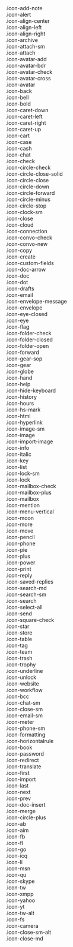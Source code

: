 <div class="c-icon-list">
  
  <div class="c-icon-list__item">
    <i class="icon icon-add-note"></i>
    <span>.icon-add-note</span>
  </div>
  
  <div class="c-icon-list__item">
    <i class="icon icon-alert"></i>
    <span>.icon-alert</span>
  </div>
  
  <div class="c-icon-list__item">
    <i class="icon icon-align-center"></i>
    <span>.icon-align-center</span>
  </div>
  
  <div class="c-icon-list__item">
    <i class="icon icon-align-left"></i>
    <span>.icon-align-left</span>
  </div>
  
  <div class="c-icon-list__item">
    <i class="icon icon-align-right"></i>
    <span>.icon-align-right</span>
  </div>
  
  <div class="c-icon-list__item">
    <i class="icon icon-archive"></i>
    <span>.icon-archive</span>
  </div>
  
  <div class="c-icon-list__item">
    <i class="icon icon-attach-sm"></i>
    <span>.icon-attach-sm</span>
  </div>
  
  <div class="c-icon-list__item">
    <i class="icon icon-attach"></i>
    <span>.icon-attach</span>
  </div>
  
  <div class="c-icon-list__item">
    <i class="icon icon-avatar-add"></i>
    <span>.icon-avatar-add</span>
  </div>
  
  <div class="c-icon-list__item">
    <i class="icon icon-avatar-bdr"></i>
    <span>.icon-avatar-bdr</span>
  </div>
  
  <div class="c-icon-list__item">
    <i class="icon icon-avatar-check"></i>
    <span>.icon-avatar-check</span>
  </div>
  
  <div class="c-icon-list__item">
    <i class="icon icon-avatar-cross"></i>
    <span>.icon-avatar-cross</span>
  </div>
  
  <div class="c-icon-list__item">
    <i class="icon icon-avatar"></i>
    <span>.icon-avatar</span>
  </div>
  
  <div class="c-icon-list__item">
    <i class="icon icon-back"></i>
    <span>.icon-back</span>
  </div>
  
  <div class="c-icon-list__item">
    <i class="icon icon-bell"></i>
    <span>.icon-bell</span>
  </div>
  
  <div class="c-icon-list__item">
    <i class="icon icon-bold"></i>
    <span>.icon-bold</span>
  </div>
  
  <div class="c-icon-list__item">
    <i class="icon icon-caret-down"></i>
    <span>.icon-caret-down</span>
  </div>
  
  <div class="c-icon-list__item">
    <i class="icon icon-caret-left"></i>
    <span>.icon-caret-left</span>
  </div>
  
  <div class="c-icon-list__item">
    <i class="icon icon-caret-right"></i>
    <span>.icon-caret-right</span>
  </div>
  
  <div class="c-icon-list__item">
    <i class="icon icon-caret-up"></i>
    <span>.icon-caret-up</span>
  </div>
  
  <div class="c-icon-list__item">
    <i class="icon icon-cart"></i>
    <span>.icon-cart</span>
  </div>
  
  <div class="c-icon-list__item">
    <i class="icon icon-case"></i>
    <span>.icon-case</span>
  </div>
  
  <div class="c-icon-list__item">
    <i class="icon icon-cash"></i>
    <span>.icon-cash</span>
  </div>
  
  <div class="c-icon-list__item">
    <i class="icon icon-chat"></i>
    <span>.icon-chat</span>
  </div>
  
  <div class="c-icon-list__item">
    <i class="icon icon-check"></i>
    <span>.icon-check</span>
  </div>
  
  <div class="c-icon-list__item">
    <i class="icon icon-circle-check"></i>
    <span>.icon-circle-check</span>
  </div>
  
  <div class="c-icon-list__item">
    <i class="icon icon-circle-close-solid"></i>
    <span>.icon-circle-close-solid</span>
  </div>
  
  <div class="c-icon-list__item">
    <i class="icon icon-circle-close"></i>
    <span>.icon-circle-close</span>
  </div>
  
  <div class="c-icon-list__item">
    <i class="icon icon-circle-down"></i>
    <span>.icon-circle-down</span>
  </div>
  
  <div class="c-icon-list__item">
    <i class="icon icon-circle-forward"></i>
    <span>.icon-circle-forward</span>
  </div>
  
  <div class="c-icon-list__item">
    <i class="icon icon-circle-minus"></i>
    <span>.icon-circle-minus</span>
  </div>
  
  <div class="c-icon-list__item">
    <i class="icon icon-circle-stop"></i>
    <span>.icon-circle-stop</span>
  </div>
  
  <div class="c-icon-list__item">
    <i class="icon icon-clock-sm"></i>
    <span>.icon-clock-sm</span>
  </div>
  
  <div class="c-icon-list__item">
    <i class="icon icon-close"></i>
    <span>.icon-close</span>
  </div>
  
  <div class="c-icon-list__item">
    <i class="icon icon-cloud"></i>
    <span>.icon-cloud</span>
  </div>
  
  <div class="c-icon-list__item">
    <i class="icon icon-connection"></i>
    <span>.icon-connection</span>
  </div>
  
  <div class="c-icon-list__item">
    <i class="icon icon-convo-check"></i>
    <span>.icon-convo-check</span>
  </div>
  
  <div class="c-icon-list__item">
    <i class="icon icon-convo-new"></i>
    <span>.icon-convo-new</span>
  </div>
  
  <div class="c-icon-list__item">
    <i class="icon icon-copy"></i>
    <span>.icon-copy</span>
  </div>
  
  <div class="c-icon-list__item">
    <i class="icon icon-create"></i>
    <span>.icon-create</span>
  </div>
  
  <div class="c-icon-list__item">
    <i class="icon icon-custom-fields"></i>
    <span>.icon-custom-fields</span>
  </div>
  
  <div class="c-icon-list__item">
    <i class="icon icon-doc-arrow"></i>
    <span>.icon-doc-arrow</span>
  </div>
  
  <div class="c-icon-list__item">
    <i class="icon icon-doc"></i>
    <span>.icon-doc</span>
  </div>
  
  <div class="c-icon-list__item">
    <i class="icon icon-dot"></i>
    <span>.icon-dot</span>
  </div>
  
  <div class="c-icon-list__item">
    <i class="icon icon-drafts"></i>
    <span>.icon-drafts</span>
  </div>
  
  <div class="c-icon-list__item">
    <i class="icon icon-email"></i>
    <span>.icon-email</span>
  </div>
  
  <div class="c-icon-list__item">
    <i class="icon icon-envelope-message"></i>
    <span>.icon-envelope-message</span>
  </div>
  
  <div class="c-icon-list__item">
    <i class="icon icon-envelope"></i>
    <span>.icon-envelope</span>
  </div>
  
  <div class="c-icon-list__item">
    <i class="icon icon-eye-closed"></i>
    <span>.icon-eye-closed</span>
  </div>
  
  <div class="c-icon-list__item">
    <i class="icon icon-eye"></i>
    <span>.icon-eye</span>
  </div>
  
  <div class="c-icon-list__item">
    <i class="icon icon-flag"></i>
    <span>.icon-flag</span>
  </div>
  
  <div class="c-icon-list__item">
    <i class="icon icon-folder-check"></i>
    <span>.icon-folder-check</span>
  </div>
  
  <div class="c-icon-list__item">
    <i class="icon icon-folder-closed"></i>
    <span>.icon-folder-closed</span>
  </div>
  
  <div class="c-icon-list__item">
    <i class="icon icon-folder-open"></i>
    <span>.icon-folder-open</span>
  </div>
  
  <div class="c-icon-list__item">
    <i class="icon icon-forward"></i>
    <span>.icon-forward</span>
  </div>
  
  <div class="c-icon-list__item">
    <i class="icon icon-gear-sop"></i>
    <span>.icon-gear-sop</span>
  </div>
  
  <div class="c-icon-list__item">
    <i class="icon icon-gear"></i>
    <span>.icon-gear</span>
  </div>
  
  <div class="c-icon-list__item">
    <i class="icon icon-globe"></i>
    <span>.icon-globe</span>
  </div>
  
  <div class="c-icon-list__item">
    <i class="icon icon-hand"></i>
    <span>.icon-hand</span>
  </div>
  
  <div class="c-icon-list__item">
    <i class="icon icon-help"></i>
    <span>.icon-help</span>
  </div>
  
  <div class="c-icon-list__item">
    <i class="icon icon-hide-keyboard"></i>
    <span>.icon-hide-keyboard</span>
  </div>
  
  <div class="c-icon-list__item">
    <i class="icon icon-history"></i>
    <span>.icon-history</span>
  </div>
  
  <div class="c-icon-list__item">
    <i class="icon icon-hours"></i>
    <span>.icon-hours</span>
  </div>
  
  <div class="c-icon-list__item">
    <i class="icon icon-hs-mark"></i>
    <span>.icon-hs-mark</span>
  </div>
  
  <div class="c-icon-list__item">
    <i class="icon icon-html"></i>
    <span>.icon-html</span>
  </div>
  
  <div class="c-icon-list__item">
    <i class="icon icon-hyperlink"></i>
    <span>.icon-hyperlink</span>
  </div>
  
  <div class="c-icon-list__item">
    <i class="icon icon-image-sm"></i>
    <span>.icon-image-sm</span>
  </div>
  
  <div class="c-icon-list__item">
    <i class="icon icon-image"></i>
    <span>.icon-image</span>
  </div>
  
  <div class="c-icon-list__item">
    <i class="icon icon-import-image"></i>
    <span>.icon-import-image</span>
  </div>
  
  <div class="c-icon-list__item">
    <i class="icon icon-info"></i>
    <span>.icon-info</span>
  </div>
  
  <div class="c-icon-list__item">
    <i class="icon icon-italic"></i>
    <span>.icon-italic</span>
  </div>
  
  <div class="c-icon-list__item">
    <i class="icon icon-key"></i>
    <span>.icon-key</span>
  </div>
  
  <div class="c-icon-list__item">
    <i class="icon icon-list"></i>
    <span>.icon-list</span>
  </div>
  
  <div class="c-icon-list__item">
    <i class="icon icon-lock-sm"></i>
    <span>.icon-lock-sm</span>
  </div>
  
  <div class="c-icon-list__item">
    <i class="icon icon-lock"></i>
    <span>.icon-lock</span>
  </div>
  
  <div class="c-icon-list__item">
    <i class="icon icon-mailbox-check"></i>
    <span>.icon-mailbox-check</span>
  </div>
  
  <div class="c-icon-list__item">
    <i class="icon icon-mailbox-plus"></i>
    <span>.icon-mailbox-plus</span>
  </div>
  
  <div class="c-icon-list__item">
    <i class="icon icon-mailbox"></i>
    <span>.icon-mailbox</span>
  </div>
  
  <div class="c-icon-list__item">
    <i class="icon icon-mention"></i>
    <span>.icon-mention</span>
  </div>
  
  <div class="c-icon-list__item">
    <i class="icon icon-menu-vertical"></i>
    <span>.icon-menu-vertical</span>
  </div>
  
  <div class="c-icon-list__item">
    <i class="icon icon-moon"></i>
    <span>.icon-moon</span>
  </div>
  
  <div class="c-icon-list__item">
    <i class="icon icon-more"></i>
    <span>.icon-more</span>
  </div>
  
  <div class="c-icon-list__item">
    <i class="icon icon-move"></i>
    <span>.icon-move</span>
  </div>
  
  <div class="c-icon-list__item">
    <i class="icon icon-pencil"></i>
    <span>.icon-pencil</span>
  </div>
  
  <div class="c-icon-list__item">
    <i class="icon icon-phone"></i>
    <span>.icon-phone</span>
  </div>
  
  <div class="c-icon-list__item">
    <i class="icon icon-pie"></i>
    <span>.icon-pie</span>
  </div>
  
  <div class="c-icon-list__item">
    <i class="icon icon-plus"></i>
    <span>.icon-plus</span>
  </div>
  
  <div class="c-icon-list__item">
    <i class="icon icon-power"></i>
    <span>.icon-power</span>
  </div>
  
  <div class="c-icon-list__item">
    <i class="icon icon-print"></i>
    <span>.icon-print</span>
  </div>
  
  <div class="c-icon-list__item">
    <i class="icon icon-reply"></i>
    <span>.icon-reply</span>
  </div>
  
  <div class="c-icon-list__item">
    <i class="icon icon-saved-replies"></i>
    <span>.icon-saved-replies</span>
  </div>
  
  <div class="c-icon-list__item">
    <i class="icon icon-search-md"></i>
    <span>.icon-search-md</span>
  </div>
  
  <div class="c-icon-list__item">
    <i class="icon icon-search-sm"></i>
    <span>.icon-search-sm</span>
  </div>
  
  <div class="c-icon-list__item">
    <i class="icon icon-search"></i>
    <span>.icon-search</span>
  </div>
  
  <div class="c-icon-list__item">
    <i class="icon icon-select-all"></i>
    <span>.icon-select-all</span>
  </div>
  
  <div class="c-icon-list__item">
    <i class="icon icon-send"></i>
    <span>.icon-send</span>
  </div>
  
  <div class="c-icon-list__item">
    <i class="icon icon-square-check"></i>
    <span>.icon-square-check</span>
  </div>
  
  <div class="c-icon-list__item">
    <i class="icon icon-star"></i>
    <span>.icon-star</span>
  </div>
  
  <div class="c-icon-list__item">
    <i class="icon icon-store"></i>
    <span>.icon-store</span>
  </div>
  
  <div class="c-icon-list__item">
    <i class="icon icon-table"></i>
    <span>.icon-table</span>
  </div>
  
  <div class="c-icon-list__item">
    <i class="icon icon-tag"></i>
    <span>.icon-tag</span>
  </div>
  
  <div class="c-icon-list__item">
    <i class="icon icon-team"></i>
    <span>.icon-team</span>
  </div>
  
  <div class="c-icon-list__item">
    <i class="icon icon-trash"></i>
    <span>.icon-trash</span>
  </div>
  
  <div class="c-icon-list__item">
    <i class="icon icon-trophy"></i>
    <span>.icon-trophy</span>
  </div>
  
  <div class="c-icon-list__item">
    <i class="icon icon-underline"></i>
    <span>.icon-underline</span>
  </div>
  
  <div class="c-icon-list__item">
    <i class="icon icon-unlock"></i>
    <span>.icon-unlock</span>
  </div>
  
  <div class="c-icon-list__item">
    <i class="icon icon-website"></i>
    <span>.icon-website</span>
  </div>
  
  <div class="c-icon-list__item">
    <i class="icon icon-workflow"></i>
    <span>.icon-workflow</span>
  </div>
  
  <div class="c-icon-list__item">
    <i class="icon icon-bcc"></i>
    <span>.icon-bcc</span>
  </div>
  
  <div class="c-icon-list__item">
    <i class="icon icon-chat-sm"></i>
    <span>.icon-chat-sm</span>
  </div>
  
  <div class="c-icon-list__item">
    <i class="icon icon-close-sm"></i>
    <span>.icon-close-sm</span>
  </div>
  
  <div class="c-icon-list__item">
    <i class="icon icon-email-sm"></i>
    <span>.icon-email-sm</span>
  </div>
  
  <div class="c-icon-list__item">
    <i class="icon icon-meter"></i>
    <span>.icon-meter</span>
  </div>
  
  <div class="c-icon-list__item">
    <i class="icon icon-phone-sm"></i>
    <span>.icon-phone-sm</span>
  </div>
  
  <div class="c-icon-list__item">
    <i class="icon icon-formatting"></i>
    <span>.icon-formatting</span>
  </div>
  
  <div class="c-icon-list__item">
    <i class="icon icon-horizontalrule"></i>
    <span>.icon-horizontalrule</span>
  </div>
  
  <div class="c-icon-list__item">
    <i class="icon icon-book"></i>
    <span>.icon-book</span>
  </div>
  
  <div class="c-icon-list__item">
    <i class="icon icon-password"></i>
    <span>.icon-password</span>
  </div>
  
  <div class="c-icon-list__item">
    <i class="icon icon-redirect"></i>
    <span>.icon-redirect</span>
  </div>
  
  <div class="c-icon-list__item">
    <i class="icon icon-translate"></i>
    <span>.icon-translate</span>
  </div>
  
  <div class="c-icon-list__item">
    <i class="icon icon-first"></i>
    <span>.icon-first</span>
  </div>
  
  <div class="c-icon-list__item">
    <i class="icon icon-import"></i>
    <span>.icon-import</span>
  </div>
  
  <div class="c-icon-list__item">
    <i class="icon icon-last"></i>
    <span>.icon-last</span>
  </div>
  
  <div class="c-icon-list__item">
    <i class="icon icon-next"></i>
    <span>.icon-next</span>
  </div>
  
  <div class="c-icon-list__item">
    <i class="icon icon-prev"></i>
    <span>.icon-prev</span>
  </div>
  
  <div class="c-icon-list__item">
    <i class="icon icon-doc-insert"></i>
    <span>.icon-doc-insert</span>
  </div>
  
  <div class="c-icon-list__item">
    <i class="icon icon-merge"></i>
    <span>.icon-merge</span>
  </div>
  
  <div class="c-icon-list__item">
    <i class="icon icon-circle-plus"></i>
    <span>.icon-circle-plus</span>
  </div>
  
  <div class="c-icon-list__item">
    <i class="icon icon-ab"></i>
    <span>.icon-ab</span>
  </div>
  
  <div class="c-icon-list__item">
    <i class="icon icon-aim"></i>
    <span>.icon-aim</span>
  </div>
  
  <div class="c-icon-list__item">
    <i class="icon icon-fb"></i>
    <span>.icon-fb</span>
  </div>
  
  <div class="c-icon-list__item">
    <i class="icon icon-fl"></i>
    <span>.icon-fl</span>
  </div>
  
  <div class="c-icon-list__item">
    <i class="icon icon-go"></i>
    <span>.icon-go</span>
  </div>
  
  <div class="c-icon-list__item">
    <i class="icon icon-icq"></i>
    <span>.icon-icq</span>
  </div>
  
  <div class="c-icon-list__item">
    <i class="icon icon-li"></i>
    <span>.icon-li</span>
  </div>
  
  <div class="c-icon-list__item">
    <i class="icon icon-msn"></i>
    <span>.icon-msn</span>
  </div>
  
  <div class="c-icon-list__item">
    <i class="icon icon-qu"></i>
    <span>.icon-qu</span>
  </div>
  
  <div class="c-icon-list__item">
    <i class="icon icon-skype"></i>
    <span>.icon-skype</span>
  </div>
  
  <div class="c-icon-list__item">
    <i class="icon icon-tw"></i>
    <span>.icon-tw</span>
  </div>
  
  <div class="c-icon-list__item">
    <i class="icon icon-xmpp"></i>
    <span>.icon-xmpp</span>
  </div>
  
  <div class="c-icon-list__item">
    <i class="icon icon-yahoo"></i>
    <span>.icon-yahoo</span>
  </div>
  
  <div class="c-icon-list__item">
    <i class="icon icon-yt"></i>
    <span>.icon-yt</span>
  </div>
  
  <div class="c-icon-list__item">
    <i class="icon icon-tw-alt"></i>
    <span>.icon-tw-alt</span>
  </div>
  
  <div class="c-icon-list__item">
    <i class="icon icon-fs"></i>
    <span>.icon-fs</span>
  </div>
  
  <div class="c-icon-list__item">
    <i class="icon icon-camera"></i>
    <span>.icon-camera</span>
  </div>
  
  <div class="c-icon-list__item">
    <i class="icon icon-close-sm-alt"></i>
    <span>.icon-close-sm-alt</span>
  </div>
  
  <div class="c-icon-list__item">
    <i class="icon icon-close-md"></i>
    <span>.icon-close-md</span>
  </div>
  
</div>